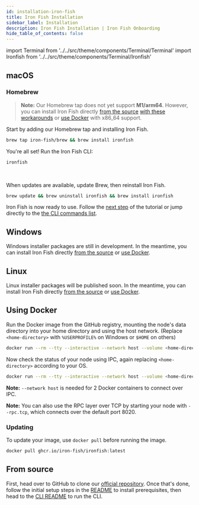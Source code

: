 ```yaml
---
id: installation-iron-fish
title: Iron Fish Installation
sidebar_label: Installation
description: Iron Fish Installation | Iron Fish Onboarding
hide_table_of_contents: false
---
```


import Terminal from '../../src/theme/components/Terminal/Terminal'
import Ironfish from '../../src/theme/components/Terminal/Ironfish'

## macOS

### Homebrew

> **Note:** Our Homebrew tap does not yet support **M1/arm64**. However, you can install Iron Fish directly [from the source](#from-source) [with these workarounds](https://github.com/iron-fish/ironfish/issues/9#issuecomment-814928578) or [use Docker](#using-docker) with x86_64 support.

Start by adding our Homebrew tap and installing Iron Fish.

```sh
brew tap iron-fish/brew && brew install ironfish
```

You're all set! Run the Iron Fish CLI:

```sh
ironfish
```

<Terminal command={Ironfish} />

<br />

When updates are available, update Brew, then reinstall Iron Fish.

```sh
brew update && brew uninstall ironfish && brew install ironfish
```

Iron Fish is now ready to use. Follow the [next step](new_node.md) of the tutorial or jump directly to the [the CLI commands list](cli.md).

## Windows

Windows installer packages are still in development. In the meantime, you can install Iron Fish directly [from the source](#from-source) or [use Docker](#using-docker).

## Linux

Linux installer packages will be published soon. In the meantime, you can install Iron Fish directly [from the source](#from-source) or [use Docker](#using-docker).

## Using Docker

Run the Docker image from the GitHub registry, mounting the node's data directory into your home directory and using the host network. (Replace `<home-directory>` with `%USERPROFILE%` on Windows or `$HOME` on others)

```sh
docker run --rm --tty --interactive --network host --volume <home-directory>/.ironfish:/root/.ironfish ghcr.io/iron-fish/ironfish:latest
```

Now check the status of your node using IPC, again replacing `<home-directory>` according to your OS.

```sh
docker run --rm --tty --interactive --network host --volume <home-directory>/.ironfish:/root/.ironfish ghcr.io/iron-fish/ironfish:latest status -f
```

**Note:** `--network host` is needed for 2 Docker containers to connect over IPC.

**Note:** You can also use the RPC layer over TCP by starting your node with `--rpc.tcp`, which connects over the default port 8020.

### Updating

To update your image, use `docker pull` before running the image.

```sh
docker pull ghcr.io/iron-fish/ironfish:latest
```

## From source

First, head over to GitHub to clone our [official repository](https://github.com/iron-fish/ironfish). Once that's done, follow the initial setup steps in the [README](https://github.com/iron-fish/ironfish#initial-setup) to install prerequisites, then head to the [CLI README](https://github.com/iron-fish/ironfish/tree/master/ironfish-cli#use-scenarios) to run the CLI.
